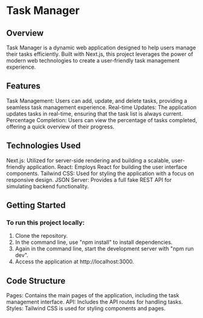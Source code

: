 # Task Manager
## **Overview**
Task Manager is a dynamic web application designed to help users manage their tasks efficiently. Built with Next.js, this project leverages the power of modern web technologies to create a user-friendly task management experience.
## **Features**
Task Management: Users can add, update, and delete tasks, providing a seamless task management experience.
Real-time Updates: The application updates tasks in real-time, ensuring that the task list is always current.
Percentage Completion: Users can view the percentage of tasks completed, offering a quick overview of their progress.
## **Technologies Used**
Next.js: Utilized for server-side rendering and building a scalable, user-friendly application.
React: Employs React for building the user interface components.
Tailwind CSS: Used for styling the application with a focus on responsive design.
JSON Server: Provides a full fake REST API for simulating backend functionality.
## **Getting Started**
### To run this project locally:
1. Clone the repository.
2. In the command line, use "npm install" to install dependencies.
3. Again in the command line, start the development server with "npm run dev".
4. Access the application at http://localhost:3000.
## **Code Structure**
Pages: Contains the main pages of the application, including the task management interface.
API: Includes the API routes for handling tasks.
Styles: Tailwind CSS is used for styling components and pages.
